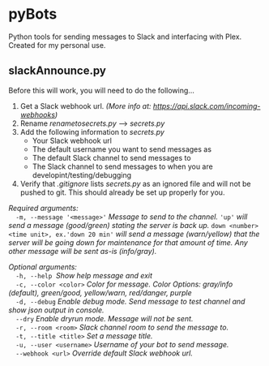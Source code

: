 # pyBots  
Python tools for sending messages to Slack and interfacing with Plex. Created for my personal use.

## slackAnnounce.py  
Before this will work, you will need to do the following…
1. Get a Slack webhook url. _(More info at: https://api.slack.com/incoming-webhooks)_
2. Rename _renametosecrets.py_ –> _secrets.py_  
3. Add the following information to _secrets.py_
    - Your Slack webhook url
    - The default username you want to send messages as
    - The default Slack channel to send messages to
    - The Slack channel to send messages to when you are developint/testing/debugging
4. Verify that _.gitignore_ lists _secrets.py_ as an ignored file and will not be pushed to git. This should already be set up properly for you.  
  
*Required arguments:*  
`  -m, --message '<message>'` _Message to send to the channel._ `'up'` _will send a message (good/green) stating the server is back up._ `down <number> <time unit>, ex.'down 20 min'` _will send a message (warn/yellow) that the server will be going down for maintenance for that amount of time. Any other message will be sent as-is (info/gray)._  
  
*Optional arguments:*  
`  -h, --help`  _Show help message and exit_  
`  -c, --color <color>`  _Color for message. Color Options: gray/info (default), green/good, yellow/warn, red/danger, purple_  
`  -d, --debug`  _Enable debug mode. Send message to test channel and show json output in console._  
`  --dry`  _Enable dryrun mode. Message will not be sent._  
`  -r, --room <room>`  _Slack channel room to send the message to._  
`  -t, --title <title>`  _Set a message title._  
`  -u, --user <username>`  _Username of your bot to send message._  
`  --webhook <url>`  _Override default Slack webhook url._  
